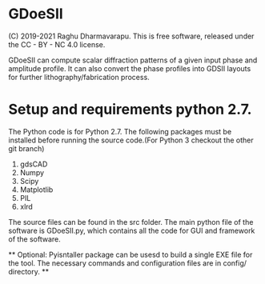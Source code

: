 # GDoeSII 

(C) 2019-2021 Raghu Dharmavarapu. This is free software, released under the CC - BY - NC 4.0 license.

GDoeSII can compute scalar diffraction patterns of a given input phase and amplitude profile. It can also convert the phase
profiles into GDSII layouts for further lithography/fabrication process.

# Setup and requirements python 2.7. 

The Python code is for Python 2.7. The following packages must be installed before running the source code.(For Python 3 checkout the other git branch)
1. gdsCAD 
2. Numpy
3. Scipy
4. Matplotlib
5. PIL
6. xlrd

The source files can be found in the src folder. The main python file of the software is GDoeSII.py, which contains all the code for GUI and framework of the software. 

** Optional: Pyisntaller package can be usesd to build a single EXE file for the tool. The necessary commands and configuration files are in config/ directory. **
